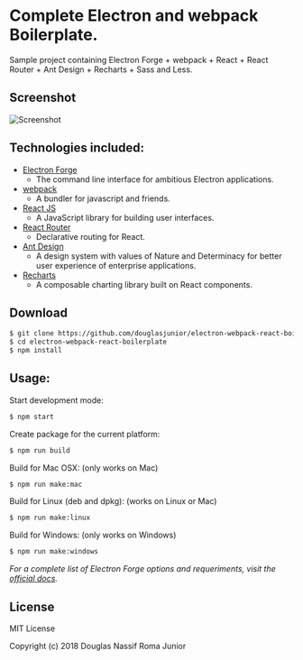 # Complete Electron and webpack Boilerplate.

Sample project containing Electron Forge + webpack + React + React Router + Ant Design + Recharts + Sass and Less.

## Screenshot

![Screenshot](https://raw.githubusercontent.com/douglasjunior/electron-webpack-react-boilerplate/master/screenshot/screen.png)

## Technologies included:

- [Electron Forge](https://electronforge.io/)
    - The command line interface for ambitious Electron applications.
- [webpack](https://webpack.js.org/)
    - A bundler for javascript and friends.
- [React JS](https://reactjs.org/)
    - A JavaScript library for building user interfaces.
- [React Router](https://reacttraining.com/react-router/)
    - Declarative routing for React.
- [Ant Design](https://ant.design/)
    - A design system with values of Nature and Determinacy for better user experience of enterprise applications.
- [Recharts](http://recharts.org/)
    - A composable charting library built on React components.

## Download

```bash
$ git clone https://github.com/douglasjunior/electron-webpack-react-boilerplate.git
$ cd electron-webpack-react-boilerplate
$ npm install
```

## Usage:

Start development mode:
```bash
$ npm start
```

Create package for the current platform:
```bash
$ npm run build
```

Build for Mac OSX: (only works on Mac)
```bash
$ npm run make:mac
```

Build for Linux (deb and dpkg): (works on Linux or Mac)
```bash
$ npm run make:linux
```

Build for Windows: (only works on Windows)
```bash
$ npm run make:windows
```

_For a complete list of *Electron Forge* options and requeriments, visit the [official docs](https://github.com/electron-userland/electron-forge#usage)._

## License

MIT License

Copyright (c) 2018 Douglas Nassif Roma Junior
